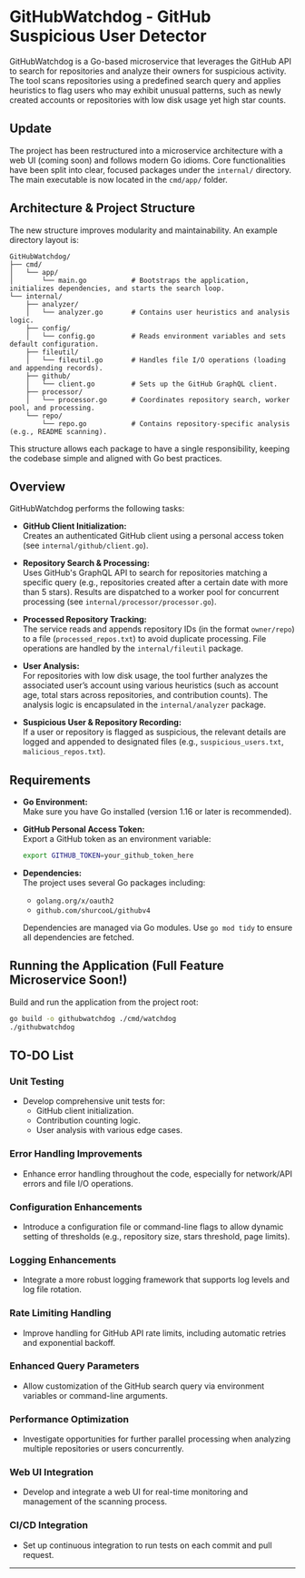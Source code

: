 # GitHubWatchdog - GitHub Suspicious User Detector

GitHubWatchdog is a Go-based microservice that leverages the GitHub API to search for repositories and analyze their owners for suspicious activity. The tool scans repositories using a predefined search query and applies heuristics to flag users who may exhibit unusual patterns, such as newly created accounts or repositories with low disk usage yet high star counts.

## Update

The project has been restructured into a microservice architecture with a web UI (coming soon) and follows modern Go idioms. Core functionalities have been split into clear, focused packages under the `internal/` directory. The main executable is now located in the `cmd/app/` folder.

## Architecture & Project Structure

The new structure improves modularity and maintainability. An example directory layout is:

```
GitHubWatchdog/
├── cmd/
│   └── app/
│       └── main.go           # Bootstraps the application, initializes dependencies, and starts the search loop.
└── internal/
    ├── analyzer/
    │   └── analyzer.go       # Contains user heuristics and analysis logic.
    ├── config/
    │   └── config.go         # Reads environment variables and sets default configuration.
    ├── fileutil/
    │   └── fileutil.go       # Handles file I/O operations (loading and appending records).
    ├── github/
    │   └── client.go         # Sets up the GitHub GraphQL client.
    ├── processor/
    │   └── processor.go      # Coordinates repository search, worker pool, and processing.
    └── repo/
        └── repo.go           # Contains repository-specific analysis (e.g., README scanning).
```

This structure allows each package to have a single responsibility, keeping the codebase simple and aligned with Go best practices.

## Overview

GitHubWatchdog performs the following tasks:

-   **GitHub Client Initialization:**  
    Creates an authenticated GitHub client using a personal access token (see `internal/github/client.go`).

-   **Repository Search & Processing:**  
    Uses GitHub's GraphQL API to search for repositories matching a specific query (e.g., repositories created after a certain date with more than 5 stars). Results are dispatched to a worker pool for concurrent processing (see `internal/processor/processor.go`).

-   **Processed Repository Tracking:**  
    The service reads and appends repository IDs (in the format `owner/repo`) to a file (`processed_repos.txt`) to avoid duplicate processing. File operations are handled by the `internal/fileutil` package.

-   **User Analysis:**  
    For repositories with low disk usage, the tool further analyzes the associated user’s account using various heuristics (such as account age, total stars across repositories, and contribution counts). The analysis logic is encapsulated in the `internal/analyzer` package.

-   **Suspicious User & Repository Recording:**  
    If a user or repository is flagged as suspicious, the relevant details are logged and appended to designated files (e.g., `suspicious_users.txt`, `malicious_repos.txt`).

## Requirements

-   **Go Environment:**  
    Make sure you have Go installed (version 1.16 or later is recommended).

-   **GitHub Personal Access Token:**  
    Export a GitHub token as an environment variable:

    ```bash
    export GITHUB_TOKEN=your_github_token_here
    ```

-   **Dependencies:**  
    The project uses several Go packages including:

    -   `golang.org/x/oauth2`
    -   `github.com/shurcooL/githubv4`

    Dependencies are managed via Go modules. Use `go mod tidy` to ensure all dependencies are fetched.

## Running the Application (Full Feature Microservice Soon!)

Build and run the application from the project root:

```bash
go build -o githubwatchdog ./cmd/watchdog
./githubwatchdog
```

## TO-DO List

### Unit Testing

-   Develop comprehensive unit tests for:
    -   GitHub client initialization.
    -   Contribution counting logic.
    -   User analysis with various edge cases.

### Error Handling Improvements

-   Enhance error handling throughout the code, especially for network/API errors and file I/O operations.

### Configuration Enhancements

-   Introduce a configuration file or command-line flags to allow dynamic setting of thresholds (e.g., repository size, stars threshold, page limits).

### Logging Enhancements

-   Integrate a more robust logging framework that supports log levels and log file rotation.

### Rate Limiting Handling

-   Improve handling for GitHub API rate limits, including automatic retries and exponential backoff.

### Enhanced Query Parameters

-   Allow customization of the GitHub search query via environment variables or command-line arguments.

### Performance Optimization

-   Investigate opportunities for further parallel processing when analyzing multiple repositories or users concurrently.

### Web UI Integration

-   Develop and integrate a web UI for real-time monitoring and management of the scanning process.

### CI/CD Integration

-   Set up continuous integration to run tests on each commit and pull request.

---
